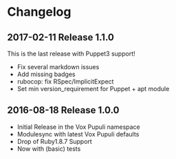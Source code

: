 # Changelog

## 2017-02-11 Release 1.1.0

This is the last release with Puppet3 support!
* Fix several markdown issues
* Add missing badges
* rubocop: fix RSpec/ImplicitExpect
* Set min version_requirement for Puppet + apt module

## 2016-08-18 Release 1.0.0

  * Initial Release in the Vox Pupuli namespace
  * Modulesync with latest Vox Pupuli defaults
  * Drop of Ruby1.8.7 Support
  * Now with (basic) tests
